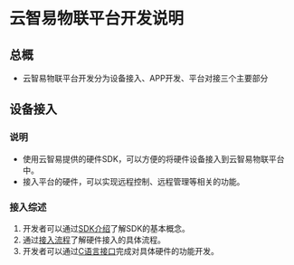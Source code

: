 # 云智易物联平台开发说明


## 总概

* 云智易物联平台开发分为设备接入、APP开发、平台对接三个主要部分

## 设备接入

### 说明

* 使用云智易提供的硬件SDK，可以方便的将硬件设备接入到云智易物联平台中。
* 接入平台的硬件，可以实现远程控制、远程管理等相关的功能。

### 接入综述

1. 开发者可以通过[SDK介绍](https://github.com/xlink-corp/xlink-sdk/blob/master/设备端开发文档/1.XlinkSDK规范/1.SDK介绍.md)了解SDK的基本概念。
2. 通过[接入流程](https://github.com/xlink-corp/xlink-sdk/blob/master/设备端开发文档/1.XlinkSDK规范/2.接入流程.md)了解硬件接入的具体流程。
3. 开发者可以通过[C语言接口](https://github.com/xlink-corp/xlink-sdk/blob/master/设备端开发文档/1.XlinkSDK规范/3.C语言接口.md)完成对具体硬件的功能开发。